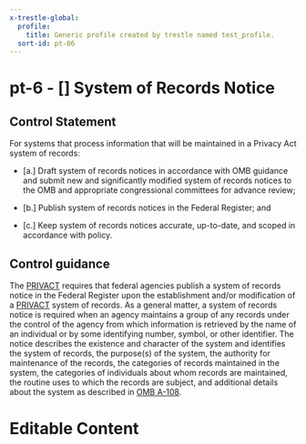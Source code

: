```yaml
---
x-trestle-global:
  profile:
    title: Generic profile created by trestle named test_profile.
  sort-id: pt-06
---
```


# pt-6 - \[\] System of Records Notice

## Control Statement

For systems that process information that will be maintained in a Privacy Act system of records:

- \[a.\] Draft system of records notices in accordance with OMB guidance and submit new and significantly modified system of records notices to the OMB and appropriate congressional committees for advance review;

- \[b.\] Publish system of records notices in the Federal Register; and

- \[c.\] Keep system of records notices accurate, up-to-date, and scoped in accordance with policy.

## Control guidance

The [PRIVACT](#18e71fec-c6fd-475a-925a-5d8495cf8455) requires that federal agencies publish a system of records notice in the Federal Register upon the establishment and/or modification of a [PRIVACT](#18e71fec-c6fd-475a-925a-5d8495cf8455) system of records. As a general matter, a system of records notice is required when an agency maintains a group of any records under the control of the agency from which information is retrieved by the name of an individual or by some identifying number, symbol, or other identifier. The notice describes the existence and character of the system and identifies the system of records, the purpose(s) of the system, the authority for maintenance of the records, the categories of records maintained in the system, the categories of individuals about whom records are maintained, the routine uses to which the records are subject, and additional details about the system as described in [OMB A-108](#3671ff20-c17c-44d6-8a88-7de203fa74aa).

# Editable Content

<!-- Make additions and edits below -->
<!-- The above represents the contents of the control as received by the profile, prior to additions. -->
<!-- If the profile makes additions to the control, they will appear below. -->
<!-- The above markdown may not be edited but you may edit the content below, and/or introduce new additions to be made by the profile. -->
<!-- If there is a yaml header at the top, parameter values may be edited. Use --set-parameters to incorporate the changes during assembly. -->
<!-- The content here will then replace what is in the profile for this control, after running profile-assemble. -->
<!-- The current profile has no added parts for this control, but you may add new ones here. -->
<!-- Each addition must have a heading either of the form ## Control my_addition_name -->
<!-- or ## Part a. (where the a. refers to one of the control statement labels.) -->
<!-- "## Control" parts are new parts added after the statement part. -->
<!-- "## Part" parts are new parts added into the top-level statement part with that label. -->
<!-- Subparts may be added with nested hash levels of the form ### My Subpart Name -->
<!-- underneath the parent ## Control or ## Part being added -->
<!-- See https://ibm.github.io/compliance-trestle/tutorials/ssp_profile_catalog_authoring/ssp_profile_catalog_authoring for guidance. -->
